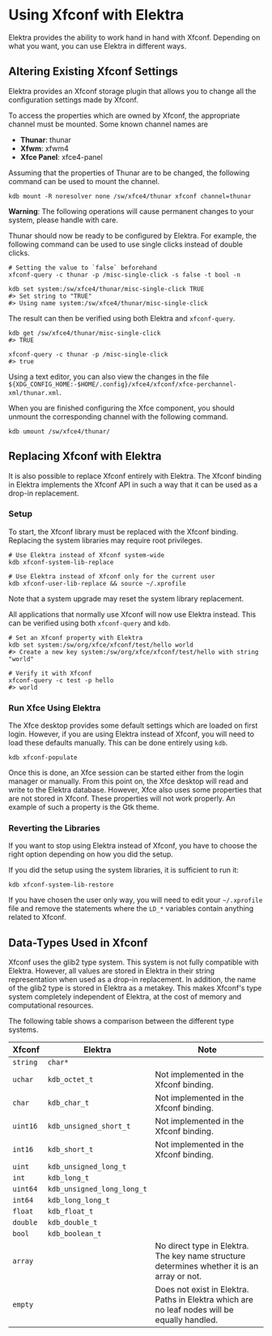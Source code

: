# Using Xfconf with Elektra

Elektra provides the ability to work hand in hand with Xfconf.
Depending on what you want, you can use Elektra in different ways.

## Altering Existing Xfconf Settings

Elektra provides an Xfconf storage plugin that allows you to change all the configuration settings made by Xfconf.

To access the properties which are owned by Xfconf, the appropriate channel must be mounted.
Some known channel names are

- **Thunar**: thunar
- **Xfwm**: xfwm4
- **Xfce Panel**: xfce4-panel

Assuming that the properties of Thunar are to be changed, the following command can be used to mount the channel.

```shell
kdb mount -R noresolver none /sw/xfce4/thunar xfconf channel=thunar
```

**Warning**: The following operations will cause permanent changes to your system, please handle with care.

Thunar should now be ready to be configured by Elektra.
For example, the following command can be used to use single clicks instead of double clicks.

```shell
# Setting the value to `false` beforehand
xfconf-query -c thunar -p /misc-single-click -s false -t bool -n

kdb set system:/sw/xfce4/thunar/misc-single-click TRUE
#> Set string to "TRUE"
#> Using name system:/sw/xfce4/thunar/misc-single-click
```

The result can then be verified using both Elektra and `xfconf-query`.

```shell
kdb get /sw/xfce4/thunar/misc-single-click
#> TRUE

xfconf-query -c thunar -p /misc-single-click
#> true
```

Using a text editor, you can also view the changes in the
file `${XDG_CONFIG_HOME:-$HOME/.config}/xfce4/xfconf/xfce-perchannel-xml/thunar.xml`.

When you are finished configuring the Xfce component, you should unmount the corresponding channel with the following command.

```shell
kdb umount /sw/xfce4/thunar/
```

## Replacing Xfconf with Elektra

It is also possible to replace Xfconf entirely with Elektra.
The Xfconf binding in Elektra implements the Xfconf API in such a way that it can be used as a drop-in replacement.

### Setup

To start, the Xfconf library must be replaced with the Xfconf binding.
Replacing the system libraries may require root privileges.

```shell
# Use Elektra instead of Xfconf system-wide
kdb xfconf-system-lib-replace

# Use Elektra instead of Xfconf only for the current user
kdb xfconf-user-lib-replace && source ~/.xprofile
```

Note that a system upgrade may reset the system library replacement.

All applications that normally use Xfconf will now use Elektra instead.
This can be verified using both `xfconf-query` and `kdb`.

```shell
# Set an Xfconf property with Elektra
kdb set system:/sw/org/xfce/xfconf/test/hello world
#> Create a new key system:/sw/org/xfce/xfconf/test/hello with string "world"

# Verify it with Xfconf
xfconf-query -c test -p hello
#> world
```

### Run Xfce Using Elektra

The Xfce desktop provides some default settings which are loaded on first login.
However, if you are using Elektra instead of Xfconf, you will need to load these defaults manually.
This can be done entirely using `kdb`.

```shell
kdb xfconf-populate
```

Once this is done, an Xfce session can be started either from the login manager or manually.
From this point on, the Xfce desktop will read and write to the Elektra database.
However, Xfce also uses some properties that are not stored in Xfconf.
These properties will not work properly.
An example of such a property is the Gtk theme.

### Reverting the Libraries

If you want to stop using Elektra instead of Xfconf, you have to choose the right option depending on how you did the setup.

If you did the setup using the system libraries, it is sufficient to run it:

```shell
kdb xfconf-system-lib-restore
```

If you have chosen the user only way, you will need to edit your `~/.xprofile` file and remove the statements where the `LD_*` variables
contain anything related to Xfconf.

## Data-Types Used in Xfconf

Xfconf uses the glib2 type system.
This system is not fully compatible with Elektra.
However, all values are stored in Elektra in their string representation when used as a drop-in replacement.
In addition, the name of the glib2 type is stored in Elektra as a metakey.
This makes Xfconf's type system completely independent of Elektra, at the cost of memory and computational resources.

The following table shows a comparison between the different type systems.

| Xfconf   | Elektra                    | Note                                                                                         |
| :------- | -------------------------- | -------------------------------------------------------------------------------------------- |
| `string` | `char*`                    |                                                                                              |
| `uchar`  | `kdb_octet_t`              | Not implemented in the Xfconf binding.                                                       |
| `char`   | `kdb_char_t`               | Not implemented in the Xfconf binding.                                                       |
| `uint16` | `kdb_unsigned_short_t`     | Not implemented in the Xfconf binding.                                                       |
| `int16`  | `kdb_short_t`              | Not implemented in the Xfconf binding.                                                       |
| `uint`   | `kdb_unsigned_long_t`      |                                                                                              |
| `int`    | `kdb_long_t`               |                                                                                              |
| `uint64` | `kdb_unsigned_long_long_t` |                                                                                              |
| `int64`  | `kdb_long_long_t`          |                                                                                              |
| `float`  | `kdb_float_t`              |                                                                                              |
| `double` | `kdb_double_t`             |                                                                                              |
| `bool`   | `kdb_boolean_t`            |                                                                                              |
| `array`  |                            | No direct type in Elektra. The key name structure determines whether it is an array or not.  |
| `empty`  |                            | Does not exist in Elektra. Paths in Elektra which are no leaf nodes will be equally handled. |

